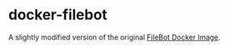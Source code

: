 # docker-filebot

A slightly modified version of the original [FileBot Docker
Image](https://github.com/filebot/filebot-docker).

